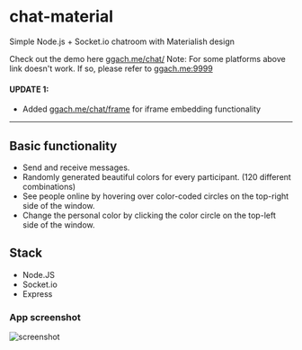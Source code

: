 # chat-material
Simple Node.js + Socket.io chatroom with Materialish design

Check out the demo here [ggach.me/chat/](http://ggach.me/chat/)
Note: For some platforms above link doesn't work. If so, please refer to [ggach.me:9999](http://ggach.me:9999)

#### UPDATE 1:
- Added [ggach.me/chat/frame](http://ggach.me/chat/frame) for iframe embedding functionality

---

## Basic functionality
- Send and receive messages.
- Randomly generated beautiful colors for every participant. (120 different combinations)
- See people online by hovering over color-coded circles on the top-right side of the window.
- Change the personal color by clicking the color circle on the top-left side of the window.

## Stack
- Node.JS
- Socket.io
- Express

### App screenshot
![screenshot](https://raw.githubusercontent.com/georgegach/chat-material/master/res/screenshot.JPG)
